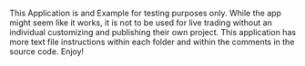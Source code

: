 This Application is and Example for testing purposes only. 
While the app might seem like it works, it is not to be used for live trading without an individual customizing and publishing their own project. 
This application has more text file instructions within each folder and within the comments in the source code. 
Enjoy!
